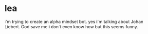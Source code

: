 # lea
i'm trying to create an alpha mindset bot.
yes i'm talking about Johan Liebert.
God save me i don't even know how but this seems funny.
